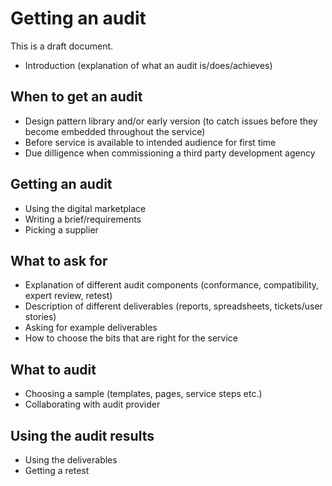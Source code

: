# Getting an audit

This is a draft document.

* Introduction (explanation of what an audit is/does/achieves)

## When to get an audit

* Design pattern library and/or early version (to catch issues before they become embedded throughout the service)
* Before service is available to intended audience for first time
* Due dilligence when commissioning a third party development agency

## Getting an audit

* Using the digital marketplace
* Writing a brief/requirements
* Picking a supplier

## What to ask for

* Explanation of different audit components (conformance, compatibility, expert review, retest)
* Description of different deliverables (reports, spreadsheets, tickets/user stories)
* Asking for example deliverables
* How to choose the bits that are right for the service

## What to audit

* Choosing a sample (templates, pages, service steps etc.)
* Collaborating with audit provider

## Using the audit results

* Using the deliverables
* Getting a retest

